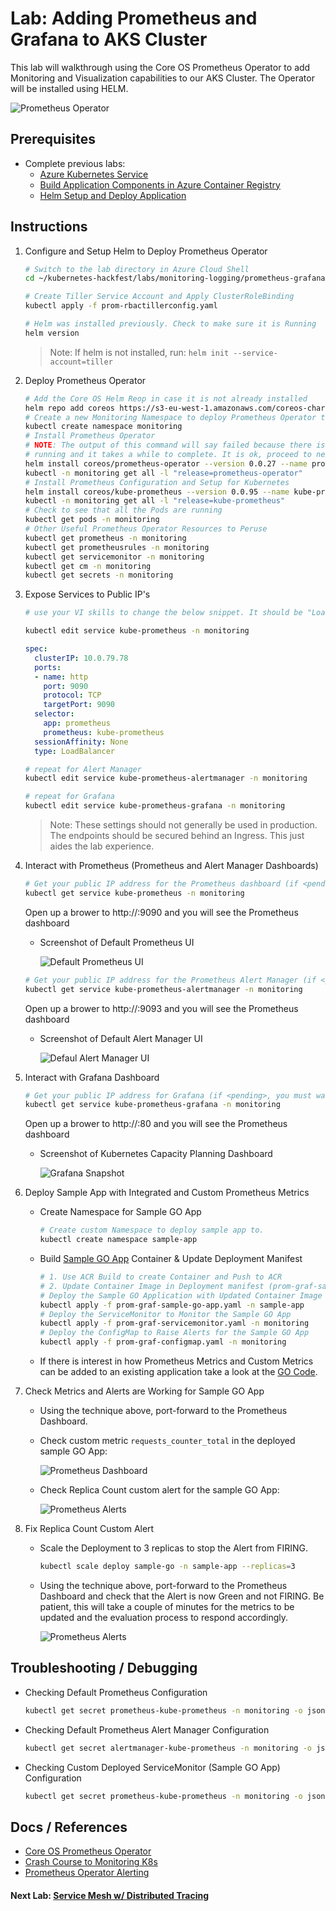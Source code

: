 # Lab: Adding Prometheus and Grafana to AKS Cluster

This lab will walkthrough using the Core OS Prometheus Operator to add Monitoring and Visualization capabilities to our AKS Cluster. The Operator will be installed using HELM.

![Prometheus Operator](img-prometheus-operator.png)

## Prerequisites

* Complete previous labs:
    * [Azure Kubernetes Service](../../create-aks-cluster/README.md)
    * [Build Application Components in Azure Container Registry](../../build-application/README.md)
    * [Helm Setup and Deploy Application](../../helm-setup-deploy/README.md)

## Instructions

1. Configure and Setup Helm to Deploy Prometheus Operator

    ```bash
    # Switch to the lab directory in Azure Cloud Shell
    cd ~/kubernetes-hackfest/labs/monitoring-logging/prometheus-grafana
    ```

    ```bash
    # Create Tiller Service Account and Apply ClusterRoleBinding
    kubectl apply -f prom-rbactillerconfig.yaml

    # Helm was installed previously. Check to make sure it is Running
    helm version
    ```

    > Note: If helm is not installed, run: ```helm init --service-account=tiller```

2. Deploy Prometheus Operator

    ``` bash
    # Add the Core OS Helm Reop in case it is not already installed
    helm repo add coreos https://s3-eu-west-1.amazonaws.com/coreos-charts/stable/
    # Create a new Monitoring Namespace to deploy Prometheus Operator too
    kubectl create namespace monitoring
    # Install Prometheus Operator
    # NOTE: The output of this command will say failed because there is a job (pod)
    # running and it takes a while to complete. It is ok, proceed to next step.
    helm install coreos/prometheus-operator --version 0.0.27 --name prometheus-operator --namespace monitoring
    kubectl -n monitoring get all -l "release=prometheus-operator"
    # Install Prometheus Configuration and Setup for Kubernetes
    helm install coreos/kube-prometheus --version 0.0.95 --name kube-prometheus --namespace monitoring
    kubectl -n monitoring get all -l "release=kube-prometheus"
    # Check to see that all the Pods are running
    kubectl get pods -n monitoring
    # Other Useful Prometheus Operator Resources to Peruse
    kubectl get prometheus -n monitoring
    kubectl get prometheusrules -n monitoring
    kubectl get servicemonitor -n monitoring
    kubectl get cm -n monitoring
    kubectl get secrets -n monitoring
    ```

3. Expose Services to Public IP's

    ```bash
    # use your VI skills to change the below snippet. It should be "LoadBalancer" and not "ClusterIP"

    kubectl edit service kube-prometheus -n monitoring
    ```

    ```yaml
    spec:
      clusterIP: 10.0.79.78
      ports:
      - name: http
        port: 9090
        protocol: TCP
        targetPort: 9090
      selector:
        app: prometheus
        prometheus: kube-prometheus
      sessionAffinity: None
      type: LoadBalancer
    ```

    ```bash
    # repeat for Alert Manager
    kubectl edit service kube-prometheus-alertmanager -n monitoring
    ```

    ```bash
    # repeat for Grafana
    kubectl edit service kube-prometheus-grafana -n monitoring
    ```

    > Note: These settings should not generally be used in production. The endpoints should be secured behind an Ingress. This just aides the lab experience. 

4. Interact with Prometheus (Prometheus and Alert Manager Dashboards)

    ```bash
    # Get your public IP address for the Prometheus dashboard (if <pending>, you must wait...)
    kubectl get service kube-prometheus -n monitoring
    ```

    Open up a brower to http://<your-public-ip>:9090 and you will see the Prometheus dashboard

    * Screenshot of Default Prometheus UI

        ![Default Prometheus UI](img-prometheus-ui.png)

    ```bash
    # Get your public IP address for the Prometheus Alert Manager (if <pending>, you must wait...)
    kubectl get service kube-prometheus-alertmanager -n monitoring
    ```

    Open up a brower to http://<your-public-ip>:9093 and you will see the Prometheus dashboard

    * Screenshot of Default Alert Manager UI

        ![Defaul Alert Manager UI](img-alertmanager-ui.png)

5. Interact with Grafana Dashboard

    ```bash
    # Get your public IP address for Grafana (if <pending>, you must wait...)
    kubectl get service kube-prometheus-grafana -n monitoring
    ```

    Open up a brower to http://<your-public-ip>:80 and you will see the Prometheus dashboard

    * Screenshot of Kubernetes Capacity Planning Dashboard

        ![Grafana Snapshot](img-grafana-dashboard.png)

6. Deploy Sample App with Integrated and Custom Prometheus Metrics

    * Create Namespace for Sample GO App

        ```bash
        # Create custom Namespace to deploy sample app to.
        kubectl create namespace sample-app
        ```
    * Build [Sample GO App](../../../app/sample-go/README.md) Container & Update Deployment Manifest

        ```bash
        # 1. Use ACR Build to create Container and Push to ACR
        # 2. Update Container Image in Deployment manifest (prom-graf-sample-go-app.yaml) 
        # Deploy the Sample GO Application with Updated Container Image
        kubectl apply -f prom-graf-sample-go-app.yaml -n sample-app
        # Deploy the ServiceMonitor to Monitor the Sample GO App
        kubectl apply -f prom-graf-servicemonitor.yaml -n monitoring
        # Deploy the ConfigMap to Raise Alerts for the Sample GO App
        kubectl apply -f prom-graf-configmap.yaml -n monitoring
        ```
    * If there is interest in how Prometheus Metrics and Custom Metrics can be added to an existing application take a look at the [GO Code](../../../app/sample-go/app.go).

7. Check Metrics and Alerts are Working for Sample GO App

    * Using the technique above, port-forward to the Prometheus Dashboard.
    * Check custom metric `requests_counter_total` in the deployed sample GO App:

        ![Prometheus Dashboard](img-prometheus-dashboard.png)

    * Check Replica Count custom alert for the sample GO App:

        ![Prometheus Alerts](img-prometheus-alerts.png)

8. Fix Replica Count Custom Alert

    * Scale the Deployment to 3 replicas to stop the Alert from FIRING.

        ```bash
        kubectl scale deploy sample-go -n sample-app --replicas=3
        ```

    * Using the technique above, port-forward to the Prometheus Dashboard and check that the Alert is now Green and not FIRING. Be patient, this will take a couple of minutes for the metrics to be updated and the evaluation process to respond accordingly.

        ![Prometheus Alerts](img-prometheus-alerts-resolved.png)

## Troubleshooting / Debugging

* Checking Default Prometheus Configuration

    ```bash
    kubectl get secret prometheus-kube-prometheus -n monitoring -o json | jq -r '.data["prometheus.yaml"]' | base64 --decode
    ```

* Checking Default Prometheus Alert Manager Configuration

    ```bash
    kubectl get secret alertmanager-kube-prometheus -n monitoring -o json | jq -r '.data["alertmanager.yaml"]' | base64 --decode
    ```

* Checking Custom Deployed ServiceMonitor (Sample GO App) Configuration

    ```bash
    kubectl get secret prometheus-kube-prometheus -n monitoring -o json | jq -r '.data["prometheus.yaml"]' | base64 --decode | grep "sample-go"
    ```

## Docs / References

* [Core OS Prometheus Operator](https://github.com/coreos/prometheus-operator/blob/v0.17.0/Documentation/user-guides/getting-started.md)
* [Crash Course to Monitoring K8s](https://www.sumologic.com/blog/cloud/how-to-monitor-kubernetes/)
* [Prometheus Operator Alerting](https://github.com/coreos/prometheus-operator/blob/v0.17.0/Documentation/user-guides/alerting.md)

#### Next Lab: [Service Mesh w/ Distributed Tracing](../../servicemesh-tracing/README.md)